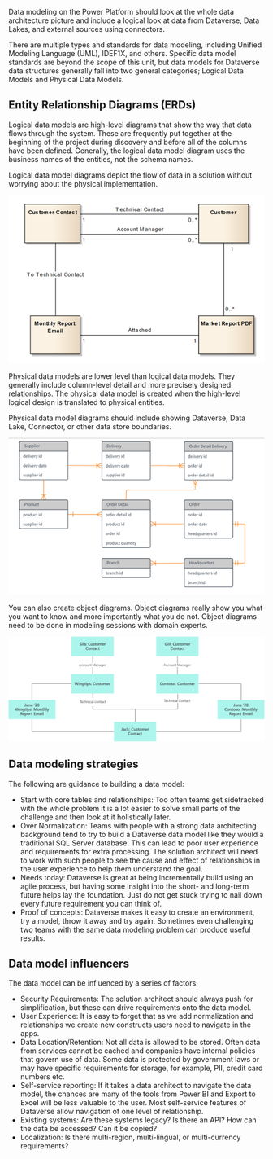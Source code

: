 Data modeling on the Power Platform should look at the whole data architecture picture and include a logical look at data from Dataverse, Data Lakes, and external sources using connectors.

There are multiple types and standards for data modeling, including Unified Modeling Language (UML), IDEF1X, and others. Specific data model standards are beyond the scope of this unit, but data models for Dataverse data structures generally fall into two general categories; Logical Data Models and Physical Data Models.

## Entity Relationship Diagrams (ERDs)

Logical data models are high-level diagrams that show the way that data flows through the system. These are frequently put together at the beginning of the project during discovery and before all of the columns have been defined. Generally, the logical data model diagram uses the business names of the entities, not the schema names.

Logical data model diagrams depict the flow of data in a solution without worrying about the physical implementation.

![Diagram of a logic data model for customers.](../media/3-logical-c.png)

Physical data models are lower level than logical data models. They generally include column-level detail and more precisely designed relationships. The physical data model is created when the high-level logical design is translated to physical entities.

Physical data model diagrams should include showing Dataverse, Data Lake, Connector, or other data store boundaries.

![Diagarm of physical data model with tables and columns.](../media/3-physical-c.png)

You can also create object diagrams. Object diagrams really show you what you want to know and more importantly what you do not. Object diagrams need to be done in modeling sessions with domain experts.

![Depiction of an object diagram showing relationships.](../media/3-object-diagram.png)

## Data modeling strategies

The following are guidance to building a data model:

- Start with core tables and relationships: Too often teams get sidetracked with the whole problem it is a lot easier to solve small parts of the challenge and then look at it holistically later.
- Over Normalization: Teams with people with a strong data architecting background tend to try to build a Dataverse data model like they would a traditional SQL Server database. This can lead to poor user experience and requirements for extra processing. The solution architect will need to work with such people to see the cause and effect of relationships in the user experience to help them understand the goal.
- Needs today: Dataverse is great at being incrementally build using an agile process, but having some insight into the short- and long-term future helps lay the foundation. Just do not get stuck trying to nail down every future requirement you can think of.
- Proof of concepts: Dataverse makes it easy to create an environment, try a model, throw it away and try again. Sometimes even challenging two teams with the same data modeling problem can produce useful results.

## Data model influencers

The data model can be influenced by a series of factors:

- Security Requirements: The solution architect should always push for simplification, but these can drive requirements onto the data model.
- User Experience: It is easy to forget that as we add normalization and relationships we create new constructs users need to navigate in the apps.
- Data Location/Retention: Not all data is allowed to be stored. Often data from services cannot be cached and companies have internal policies that govern use of data. Some data is protected by government laws or may have specific requirements for storage, for example,  PII, credit card numbers etc.
- Self-service reporting: If it takes a data architect to navigate the data model, the chances are many of the tools from Power BI and Export to Excel will be less valuable to the user. Most self-service features of Dataverse allow navigation of one level of relationship.
- Existing systems: Are these systems legacy? Is there an API? How can the data be accessed? Can it be copied?
- Localization: Is there multi-region, multi-lingual, or multi-currency requirements?
